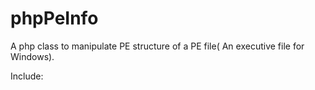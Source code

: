 # phpPeInfo

A php class to manipulate PE structure of a PE file( An executive file for Windows).

Include:

